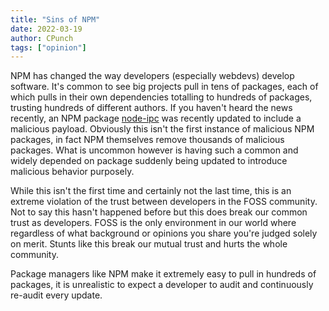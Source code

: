 ```yaml
---
title: "Sins of NPM"
date: 2022-03-19
author: CPunch
tags: ["opinion"]
---
```


NPM has changed the way developers (especially webdevs) develop software. It's common to see big projects pull in tens of packages, each of which pulls in their own dependencies totalling to hundreds of packages, trusting hundreds of different authors. If you haven't heard the news recently, an NPM package [node-ipc](https://www.npmjs.com/package/node-ipc) was recently updated to include a malicious payload. Obviously this isn't the first instance of malicious NPM packages, in fact NPM themselves remove thousands of malicious packages. What is uncommon however is having such a common and widely depended on package suddenly being updated to introduce malicious behavior purposely.

While this isn't the first time and certainly not the last time, this is an extreme violation of the trust between developers in the FOSS community. Not to say this hasn't happened before but this does break our common trust as developers. FOSS is the only environment in our world where regardless of what background or opinions you share you're judged solely on merit. Stunts like this break our mutual trust and hurts the whole community.

Package managers like NPM make it extremely easy to pull in hundreds of packages, it is unrealistic to expect a developer to audit and continuously re-audit every update.

